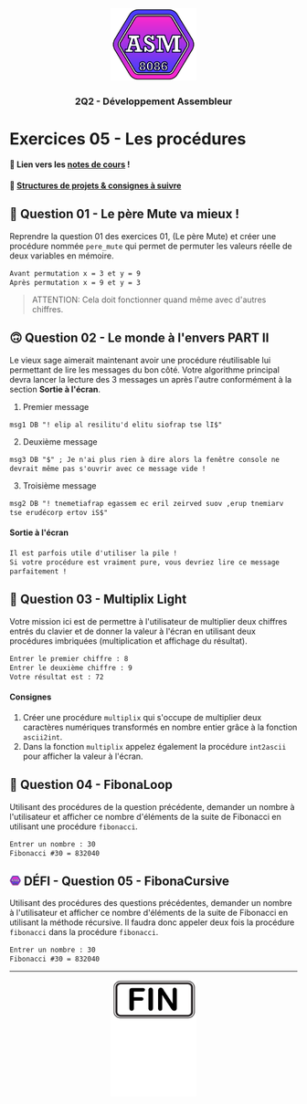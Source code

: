 <p align="Center"><img src="../includes/logo.png" alt="drawing" width="150"/></p>
<h3 align="Center">2Q2 - Développement Assembleur</h3>

# Exercices 05 - Les procédures

#### 📝 Lien vers les [notes de cours](https://slides.com/hkoncept/2q2-05/fullscreen?token=3QPss-cZ) !

#### 📁 [Structures de projets & consignes à suivre](../includes/rules.md)

## 🔁 Question 01 - Le père Mute va mieux !

Reprendre la question 01 des exercices 01, (Le père Mute) et créer une procédure nommée `pere_mute` qui permet de permuter les valeurs réelle de deux variables en mémoire.

```
Avant permutation x = 3 et y = 9
Après permutation x = 9 et y = 3
```

> ATTENTION: Cela doit fonctionner quand même avec d'autres chiffres.

## 🙃 Question 02 - Le monde à l'envers PART II

Le vieux sage aimerait maintenant avoir une procédure réutilisable lui permettant de lire les messages du bon côté. Votre algorithme principal devra lancer la lecture des 3 messages un après l'autre conformément à la section **Sortie à l'écran**.

1. Premier message

```
msg1 DB "! elip al resilitu'd elitu siofrap tse lI$"
```

2. Deuxième message

```
msg3 DB "$" ; Je n'ai plus rien à dire alors la fenêtre console ne devrait même pas s'ouvrir avec ce message vide !
```

3. Troisième message

```
msg2 DB "! tnemetiafrap egassem ec eril zeirved suov ,erup tnemiarv tse erudécorp ertov iS$"
```

#### Sortie à l'écran

```plaintext
Il est parfois utile d'utiliser la pile !
Si votre procédure est vraiment pure, vous devriez lire ce message parfaitement !
```

## 🧮 Question 03 - Multiplix Light

Votre mission ici est de permettre à l'utilisateur de multiplier deux chiffres entrés du clavier et de donner la valeur à l'écran en utilisant deux procédures imbriquées (multiplication et affichage du résultat).

```plaintext
Entrer le premier chiffre : 8
Entrer le deuxième chiffre : 9
Votre résultat est : 72
```

#### Consignes

1. Créer une procédure `multiplix` qui s'occupe de multiplier deux caractères numériques transformés en nombre entier grâce à la fonction `ascii2int`.
2. Dans la fonction `multiplix` appelez également la procédure `int2ascii` pour afficher la valeur à l'écran.

## 🔁 Question 04 - FibonaLoop

Utilisant des procédures de la question précédente, demander un nombre à l'utilisateur et afficher ce nombre d'éléments de la suite de Fibonacci en utilisant une procédure `fibonacci`.

```plaintext
Entrer un nombre : 30
Fibonacci #30 = 832040
```

## <img src="../includes/logo.png" alt="drawing" width="20"/> DÉFI - Question 05 - FibonaCursive

Utilisant des procédures des questions précédentes, demander un nombre à l'utilisateur et afficher ce nombre d'éléments de la suite de Fibonacci en utilisant la méthode récursive. Il faudra donc appeler deux fois la procédure `fibonacci` dans la procédure `fibonacci`.

```plaintext
Entrer un nombre : 30
Fibonacci #30 = 832040
```

<hr><p align="Center"><img src="./images/end.png" alt="drawing" width="150"/></p>
